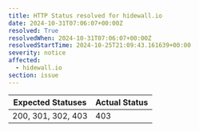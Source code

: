 ```yaml
---
title: HTTP Status resolved for hidewall.io
date: 2024-10-31T07:06:07+00:00Z
resolved: True
resolvedWhen: 2024-10-31T07:06:07+00:00Z
resolvedStartTime: 2024-10-25T21:09:43.161639+00:00
severity: notice
affected:
  - hidewall.io
section: issue
---
```


| Expected Statuses | Actual Status  |
|-------------------|----------------|
| 200, 301, 302, 403 | 403 |
